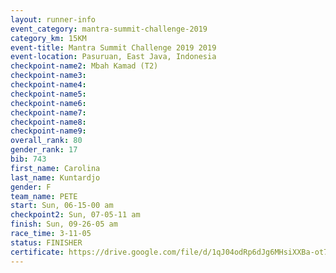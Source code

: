 ```yaml
---
layout: runner-info 
event_category: mantra-summit-challenge-2019 
category_km: 15KM 
event-title: Mantra Summit Challenge 2019 2019 
event-location: Pasuruan, East Java, Indonesia 
checkpoint-name2: Mbah Kamad (T2) 
checkpoint-name3: 
checkpoint-name4: 
checkpoint-name5: 
checkpoint-name6: 
checkpoint-name7: 
checkpoint-name8: 
checkpoint-name9: 
overall_rank: 80
gender_rank: 17
bib: 743
first_name: Carolina
last_name: Kuntardjo
gender: F
team_name: PETE
start: Sun, 06-15-00 am
checkpoint2: Sun, 07-05-11 am
finish: Sun, 09-26-05 am
race_time: 3-11-05
status: FINISHER
certificate: https://drive.google.com/file/d/1qJ04odRp6dJg6MHsiXXBa-ot7MoqLPK4/view?usp=sharing
---
```


